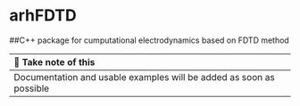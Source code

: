 arhFDTD
=======

##C++ package for cumputational electrodynamics based on FDTD method

|               :memo:  Take note of this                             |
|:--------------------------------------------------------------------|
| Documentation and usable examples will be added as soon as possible |
